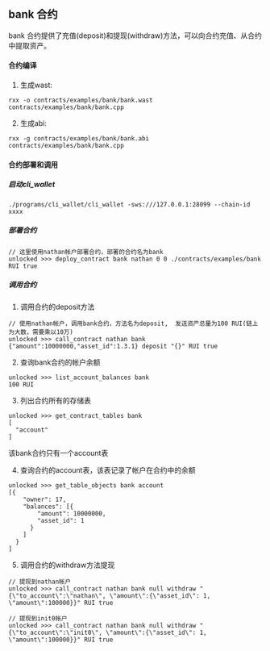 bank 合约
---------
bank 合约提供了充值(deposit)和提现(withdraw)方法，可以向合约充值、从合约中提取资产。


#### 合约编译

1. 生成wast:
```
rxx -o contracts/examples/bank/bank.wast contracts/examples/bank/bank.cpp 
```

2. 生成abi:
```
rxx -g contracts/examples/bank/bank.abi contracts/examples/bank/bank.cpp 
```

#### 合约部署和调用

##### 启动cli_wallet
```
./programs/cli_wallet/cli_wallet -sws:///127.0.0.1:28099 --chain-id xxxx
```

##### 部署合约
```
// 这里使用nathan帐户部署合约，部署的合约名为bank
unlocked >>> deploy_contract bank nathan 0 0 ./contracts/examples/bank RUI true

```

##### 调用合约

1. 调用合约的deposit方法
```
// 使用nathan帐户，调用bank合约，方法名为deposit,  发送资产总量为100 RUI(链上为大数，需要乘以10万)
unlocked >>> call_contract nathan bank {"amount":10000000,"asset_id":1.3.1} deposit "{}" RUI true
```

2. 查询bank合约的帐户余额
```
unlocked >>> list_account_balances bank
100 RUI
```

3. 列出合约所有的存储表
```
unlocked >>> get_contract_tables bank
[
  "account"
]
```
该bank合约只有一个account表

4. 查询合约的account表，该表记录了帐户在合约中的余额
```
unlocked >>> get_table_objects bank account
[{
    "owner": 17,
    "balances": [{
        "amount": 10000000,
        "asset_id": 1
      }
    ]
  }
]
```

5. 调用合约的withdraw方法提现

```
// 提现到nathan帐户
unlocked >>> call_contract nathan bank null withdraw "{\"to_account\":\"nathan\", \"amount\":{\"asset_id\": 1, \"amount\":100000}}" RUI true

// 提现到init0帐户
unlocked >>> call_contract nathan bank null withdraw "{\"to_account\":\"init0\", \"amount\":{\"asset_id\": 1, \"amount\":100000}}" RUI true

```

